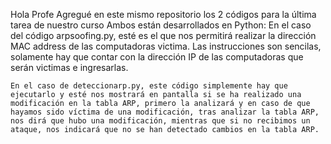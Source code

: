 Hola Profe
Agregué en este mismo repositorio los 2 códigos para la última tarea de nuestro curso
Ambos están desarrollados en Python:
    En el caso del código arpsoofing.py, esté es el que nos permitirá realizar la dirección MAC address de las computadoras victima.
    Las instrucciones son sencilas, solamente hay que contar con la dirección IP de las computadoras que serán victimas e ingresarlas.

    En el caso de deteccionarp.py, este código simplemente hay que ejecutarlo y esté nos mostrará en pantalla si se ha realizado una modificación en la tabla ARP, primero la analizará y en caso de que hayamos sido víctima de una modificación, tras analizar la tabla ARP, nos dirá que hubo una modificación, mientras que si no recibimos un ataque, nos indicará que no se han detectado cambios en la tabla ARP.